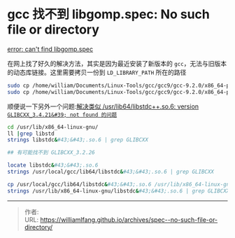 # gcc 找不到 libgomp.spec: No such file or directory


[error: can&#39;t find libgomp.spec](http://forum.openmp.org/forum/viewtopic.php?f=3&amp;t=183)

在网上找了好久的解决方法，其实是因为最近安装了新版本的 `gcc`，无法与旧版本的动态库链接。这里需要拷贝一份到 `LD_LIBRARY_PATH` 所在的路径

```bash
sudo cp /home/william/Documents/Linux-Tools/gcc/gcc9/gcc-9.2.0/x86_64-pc-linux-gnu/libgomp/libgomp.spec /usr/lib
sudo cp /home/william/Documents/Linux-Tools/gcc/gcc9/gcc-9.2.0/x86_64-pc-linux-gnu/libgomp/libgomp.spec /usr/local/lib
```

顺便说一下另外一个问题:[解决类似 /usr/lib64/libstdc&#43;&#43;.so.6: version `GLIBCXX_3.4.21&#39; not found 的问题`](https://itbilu.com/linux/management/NymXRUieg.html)

```bash
cd /usr/lib/x86_64-linux-gnu/
ll |grep libstd
strings libstdc&#43;&#43;.so.6 | grep GLIBCXX

## 有可能找不到 GLIBCXX_3.2.26

locate libstdc&#43;&#43;.so.6
strings /usr/local/gcc/lib64/libstdc&#43;&#43;.so.6 | grep GLIBCXX

cp /usr/local/gcc/lib64/libstdc&#43;&#43;.so.6 /usr/lib/x86_64-linux-gnu
strings /usr/lib/x86_64-linux-gnu/libstdc&#43;&#43;.so.6 | grep GLIBCXX
```



---

> 作者:   
> URL: https://williamlfang.github.io/archives/spec--no-such-file-or-directory/  

